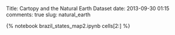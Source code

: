 Title: Cartopy and the Natural Earth Dataset
date:  2013-09-30 01:15
comments: true
slug: natural_earth

{% notebook brazil_states_map2.ipynb cells[2:] %}
